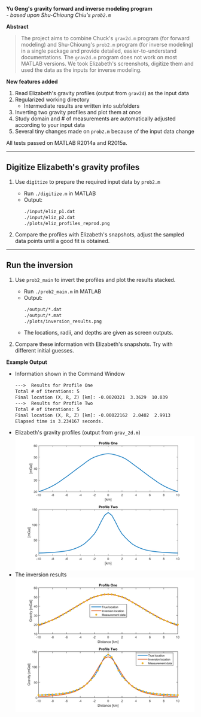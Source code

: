 **Yu Geng's gravity forward and inverse modeling program** <br>
    - *based upon Shu-Chioung Chiu's `prob2.m`* <br>

**Abstract**
> The project aims to combine Chuck's `grav2d.m` program (for forward modeling)
> and Shu-Chioung's `prob2.m` program (for inverse modeling) in a single
> package and provide detailed, easier-to-understand documentations.
> The `grav2d.m` program does not work on most MATLAB versions. We took
> Elizabeth's screenshots, digitize them and used the data as the inputs for
> inverse modeling.

**New features added**
1) Read Elizabeth's gravity profiles (output from `grav2d`) as the input data
2) Regularized working directory
   - Intermediate results are written into subfolders
3) Inverting two gravity profiles and plot them at once
4) Study domain and # of measurements are automatically adjusted according to
   your input data
5) Several tiny changes made on `prob2.m` because of the input data change

All tests passed on MATLAB R2014a and R2015a.


-------------------------------------------------------------
 Digitize Elizabeth's gravity profiles
-------------------------------------------------------------

1. Use `digitize` to prepare the required input data by `prob2.m`
   - Run `./digitize.m` in MATLAB
   - Output:
     ```
     ./input/eliz_p1.dat
     ./input/eliz_p2.dat
     ./plots/eliz_profiles_reprod.png
     ```

2. Compare the profiles with Elizabeth's snapshots, adjust the sampled data
    points until a good fit is obtained.


-------------------------------------------------------------
 Run the inversion
-------------------------------------------------------------

1. Use `prob2_main` to invert the profiles and plot the results stacked.
   - Run `./prob2_main.m` in MATLAB
   - Output:
     ```
     ./output/*.dat
     ./output/*.mat
     ./plots/inversion_results.png
     ```
   - The locations, radii, and depths are given as screen outputs.

2. Compare these information with Elizabeth's snapshots. Try with different
    initial guesses.


**Example Output**
  * Information shown in the Command Window
    ```
    --->  Results for Profile One
    Total # of iterations: 5
    Final location (X, R, Z) [km]: -0.0020321  3.3629  10.039
    --->  Results for Profile Two
    Total # of iterations: 5
    Final location (X, R, Z) [km]: -0.00022162  2.0402  2.9913
    Elapsed time is 3.234167 seconds.
    ```
  * Elizabeth's gravity profiles (output from `grav_2d.m`) <br>
    ![eliz_profiles_reprod](./plots/eliz_profiles_reprod.png)
  * The inversion results <br>
    ![inversion_results](./plots/inversion_results.png)
